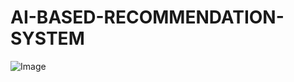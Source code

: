 # AI-BASED-RECOMMENDATION-SYSTEM
![Image](https://github.com/user-attachments/assets/715a92f3-1023-45fa-88b0-86bb00617809)
